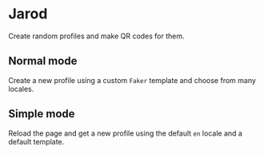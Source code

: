 # Jarod

Create random profiles and make QR codes for them.

## Normal mode

Create a new profile using a custom `Faker` template and choose from many locales.

## Simple mode

Reload the page and get a new profile using the default `en` locale and a default template.
